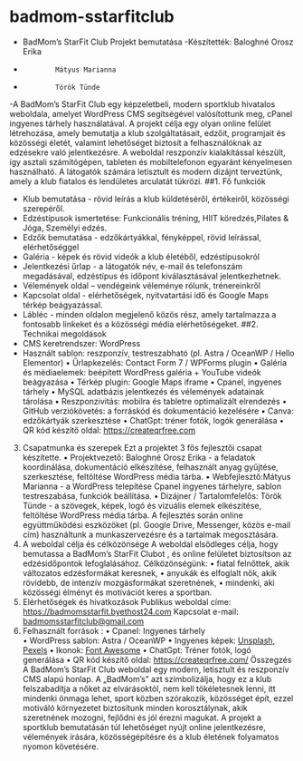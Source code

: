 # badmom-sstarfitclub
- BadMom’s StarFit Club  Projekt bemutatása
-Készítették:  Baloghné Orosz Erika
-			  Mátyus Marianna
-			  Török Tünde
-A  BadMom’s StarFit Club  egy képzeletbeli, modern sportklub hivatalos weboldala, amelyet WordPress CMS segítségével valósítottunk meg, cPanel ingyenes tárhely használatával. A projekt célja egy olyan online felület létrehozása, amely bemutatja a klub szolgáltatásait, edzőit, programjait és közösségi életét, valamint lehetőséget biztosít a felhasználóknak az edzésekre való jelentkezésre. A weboldal reszponzív kialakítással készült, így asztali számítógépen, tableten és mobiltelefonon egyaránt kényelmesen használható. A látogatók számára letisztult és modern dizájnt terveztünk, amely a klub fiatalos és lendületes arculatát tükrözi. 
##1.	Fő funkciók 
-	Klub bemutatása  - rövid leírás a klub küldetéséről, értékeiről, közösségi szerepéről. 
-	Edzéstípusok ismertetése: Funkcionális tréning, HIIT köredzés,Pilates & Jóga, Személyi edzés. 
-	Edzők bemutatása  - edzőkártyákkal, fényképpel, rövid leírással, elérhetőséggel
-	Galéria  - képek és rövid videók a klub életéből, edzéstípusokról
-	Jelentkezési űrlap  - a látogatók név, e-mail és telefonszám megadásával, edzéstípus és időpont kiválasztásával jelentkezhetnek.
-	Vélemények oldal – vendégeink véleménye rólunk, trénereinkről
-	Kapcsolat oldal  - elérhetőségek, nyitvatartási idő és Google Maps térkép beágyazással. 
-	Lábléc  - minden oldalon megjelenő közös rész, amely tartalmazza a fontosabb linkeket és a közösségi média elérhetőségeket.
##2.	 Technikai megoldások 
-	CMS keretrendszer:  WordPress 
-	Használt sablon:  reszponzív, testreszabható (pl. Astra / OceanWP / Hello Elementor) 
•	Űrlapkezelés:  Contact Form 7 / WPForms plugin 
•	Galéria és médiaelemek:  beépített WordPress galéria + YouTube videók beágyazása 
•	Térkép plugin:  Google Maps iframe 
•	Cpanel, ingyenes tárhely 
•	MySQL adatbázis jelentkezés és vélemények adatainak tárolása
•	Reszponzivitás:  mobilra és tabletre optimalizált elrendezés 
•	GitHub verziókövetés:  a forráskód és dokumentáció kezelésére 
•	Canva: edzőkártyák szerkesztése
•	ChatGpt: tréner fotók, logók generálása
•	QR kód készítő oldal: https://createqrfree.com
3.	 Csapatmunka és szerepek 
Ezt a  projektet 3 fős fejlesztői csapat készítette. 
•	Projektvezető: Baloghné Orosz Erika - a feladatok koordinálása, dokumentáció elkészítése, felhasznált anyag gyűjtése, szerkesztése, feltöltése WordPress média tárba.
•	Webfejlesztő:Mátyus Marianna - a WordPress telepítése Cpanel ingyenes tárhelyre, sablon testreszabása, funkciók beállítása. 
•	Dizájner / Tartalomfelelős: Török Tünde - a szövegek, képek, logó és vizuális   elemek elkészítése, feltöltése WordPress média tárba. 
A fejlesztés során online együttműködési eszközöket (pl. Google Drive, Messenger, közös e-mail cím) használtunk a munkaszervezésre és a tartalmak megosztására.
 4.	 A weboldal célja és célközönsége 
A weboldal elsődleges célja, hogy bemutassa a  BadMom’s StarFit Clubot , és online felületet biztosítson az edzésidőpontok lefoglalásához. 
Célközönségünk:
•	fiatal felnőttek, akik változatos edzésformákat keresnek, 
•	anyukák és elfoglalt nők, akik rövidebb, de intenzív mozgásformákat szeretnének, 
•	mindenki, aki közösségi élményt és motivációt keres a sportban.
5.	Elérhetőségek és hivatkozások
Publikus weboldal címe:  
https://badmomsstarfit.byethost24.com
Kapcsolat e-mail:  
badmomsstarfitclub@gmail.com
7.	Felhasznált források : 
•	Cpanel: Ingyenes tárhely  
•	WordPress sablon: Astra / OceanWP 
•	Ingyenes képek: [Unsplash](https://unsplash.com), [Pexels](https://pexels.com)
•	Ikonok: [Font Awesome](https://fontawesome.com)
•	ChatGpt: Tréner fotók, logó generálása
•	QR kód készítő oldal: https://createqrfree.com/
Összegzés
A  BadMom’s StarFit Club  weboldal egy modern, letisztult és reszponzív CMS alapú honlap. A „BadMom’s” azt szimbolizálja, hogy ez a klub felszabadítja a nőket az elvárásoktól,  nem kell tökéletesnek lenni, itt mindenki önmaga lehet, sport közben szórakozik, közösséget épít, ezzel motiváló környezetet biztosítunk minden korosztálynak, akik szeretnének mozogni, fejlődni és jól érezni magukat. A projekt a sportklub bemutatásán túl lehetőséget nyújt online jelentkezésre, vélemények írására, közösségépítésre és a klub életének folyamatos nyomon követésére.

